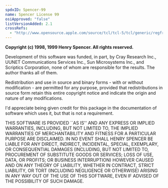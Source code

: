 ```yaml
---
spdxID: Spencer-99
name: Spencer License 99
osiApproved: "false"
listVersionAdded: 2.1
crossRefs: 
  - "http://www.opensource.apple.com/source/tcl/tcl-5/tcl/generic/regfronts.c"
---
```


**Copyright (c) 1998, 1999 Henry Spencer. All rights reserved.**

Development of this software was funded, in part, by Cray Research Inc., UUNET Communications Services Inc., Sun Microsystems Inc., and Scriptics Corporation, none of whom are responsible for the results. The author thanks all of them.

Redistribution and use in source and binary forms - with or without modification - are permitted for any purpose, provided that redistributions in source form retain this entire copyright notice and indicate the origin and nature of any modifications.

I'd appreciate being given credit for this package in the documentation of software which uses it, but that is not a requirement.

THIS SOFTWARE IS PROVIDED ``AS IS'' AND ANY EXPRESS OR IMPLIED WARRANTIES, INCLUDING, BUT NOT LIMITED TO, THE IMPLIED WARRANTIES OF MERCHANTABILITY AND FITNESS FOR A PARTICULAR PURPOSE ARE DISCLAIMED. IN NO EVENT SHALL HENRY SPENCER BE LIABLE FOR ANY DIRECT, INDIRECT, INCIDENTAL, SPECIAL, EXEMPLARY, OR CONSEQUENTIAL DAMAGES (INCLUDING, BUT NOT LIMITED TO, PROCUREMENT OF SUBSTITUTE GOODS OR SERVICES; LOSS OF USE, DATA, OR PROFITS; OR BUSINESS INTERRUPTION) HOWEVER CAUSED AND ON ANY THEORY OF LIABILITY, WHETHER IN CONTRACT, STRICT LIABILITY, OR TORT (INCLUDING NEGLIGENCE OR OTHERWISE) ARISING IN ANY WAY OUT OF THE USE OF THIS SOFTWARE, EVEN IF ADVISED OF THE POSSIBILITY OF SUCH DAMAGE.
